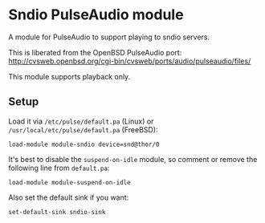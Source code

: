 # Sndio PulseAudio module

A module for PulseAudio to support playing to sndio servers.

This is liberated from the OpenBSD PulseAudio port:
http://cvsweb.openbsd.org/cgi-bin/cvsweb/ports/audio/pulseaudio/files/

This module supports playback only.

## Setup

Load it via `/etc/pulse/default.pa` (Linux) or `/usr/local/etc/pulse/default.pa` (FreeBSD):
```
load-module module-sndio device=snd@thor/0
```

It's best to disable the `suspend-on-idle` module, so comment or remove the following line from `default.pa`:
```
load-module module-suspend-on-idle
```

Also set the default sink if you want:
```
set-default-sink sndio-sink
```
